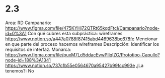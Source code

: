 # 2.3

Area: RD
Campanario: https://www.figma.com/file/475KYHj72QTRt65kqdFtcI/Campanario?node-id=0%3A1
Con qué cubres esta subpráctica: wireframes
https://www.notion.so/a447a0788f87415abd4469638bc678fe 
Mencionar en que parte del proceso hacemos wireframes
Descripción: Identificar los requisitos de interfaz.
Monarca: https://www.figma.com/file/puxM7Ld5ddacEvwPIlqlZG/Prototipo-Capullo?node-id=188%3A1341
https://www.notion.so/737c1b55e0564670a95427b99fcc993e 
¿La tenemos?: No